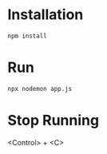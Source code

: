 # Installation
```
npm install
```
# Run
```
npx nodemon app.js
```
# Stop Running
\<Control\> + \<C\>
